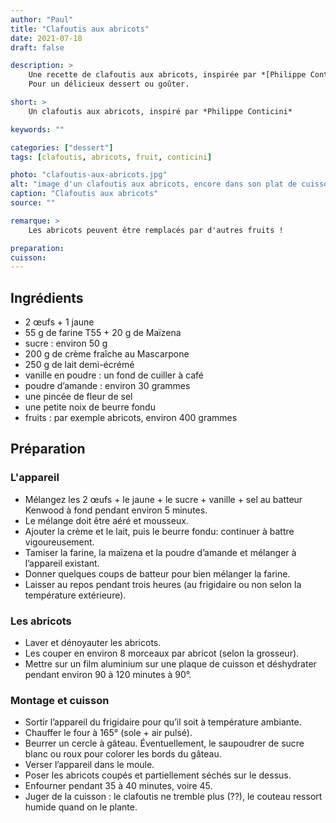 ```yaml
---
author: "Paul"
title: "Clafoutis aux abricots"
date: 2021-07-18
draft: false

description: >
    Une recette de clafoutis aux abricots, inspirée par *[Philippe Conticini](https://philippeconticini.fr/)*.<br />
    Pour un délicieux dessert ou goûter.

short: >
    Un clafoutis aux abricots, inspiré par *Philippe Conticini*

keywords: ""

categories: ["dessert"]
tags: [clafoutis, abricots, fruit, conticini]

photo: "clafoutis-aux-abricots.jpg"
alt: "image d'un clafoutis aux abricots, encore dans son plat de cuisson, avec une portion déjà coupée."
caption: "Clafoutis aux abricots"
source: ""

remarque: >
    Les abricots peuvent être remplacés par d'autres fruits !

preparation: 
cuisson: 
---
```



## Ingrédients
- 2 œufs + 1 jaune
- 55 g de farine T55 + 20 g de Maïzena
- sucre : environ 50 g
- 200 g de crème fraîche au Mascarpone
- 250 g de lait demi-écrémé
- vanille en poudre : un fond de cuiller à café
- poudre d’amande : environ 30 grammes
- une pincée de fleur de sel
- une petite noix de beurre fondu
- fruits : par exemple abricots, environ 400 grammes

## Préparation
### L'appareil
- Mélangez les 2 œufs + le jaune + le sucre + vanille + sel au batteur Kenwood à fond pendant environ 5 minutes.
- Le mélange doit être aéré et mousseux.
- Ajouter la crème et le lait, puis le beurre fondu: continuer à battre vigoureusement. 
- Tamiser la farine, la maïzena et la poudre d’amande et mélanger à l’appareil existant.
- Donner quelques coups de batteur pour bien mélanger la farine.
- Laisser au repos pendant trois heures (au frigidaire ou non selon la température extérieure).
### Les abricots
- Laver et dénoyauter les abricots.
- Les couper en environ 8 morceaux par abricot (selon la grosseur).
- Mettre sur un film aluminium sur une plaque de cuisson et déshydrater pendant environ 90 à 120 minutes à 90°.
### Montage et cuisson
- Sortir l’appareil du frigidaire pour qu’il soit à température ambiante.
- Chauffer le four à 165° (sole + air pulsé).
- Beurrer un cercle à gâteau. Éventuellement, le saupoudrer de sucre blanc ou roux pour colorer les bords du gâteau.
- Verser l’appareil dans le moule.
- Poser les abricots coupés et partiellement séchés sur le dessus.
- Enfourner pendant 35 à 40 minutes, voire 45.
- Juger de la cuisson : le clafoutis ne tremble plus (??), le couteau ressort humide quand on le plante.